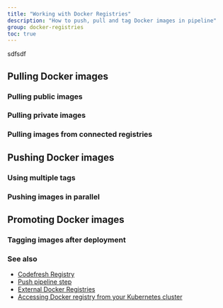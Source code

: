 ```yaml
---
title: "Working with Docker Registries"
description: "How to push, pull and tag Docker images in pipeline"
group: docker-registries
toc: true
---
```


sdfsdf

## Pulling Docker images

### Pulling public images

### Pulling private images

### Pulling images from connected registries

## Pushing Docker images

### Using multiple tags

### Pushing images in parallel

## Promoting Docker images

### Tagging images after deployment

### See also

* [Codefresh Registry]({{site.baseurl}}/docs/docker-registries/codefresh-registry/)
* [Push pipeline step]({{site.baseurl}}/docs/codefresh-yaml/steps/push/)
* [External Docker Registries]({{site.baseurl}}/docs/docker-registries/external-docker-registries/)
* [Accessing Docker registry from your Kubernetes cluster]({{site.baseurl}}/docs/deploy-to-kubernetes/access-docker-registry-from-kubernetes/)

